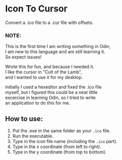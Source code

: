 # Icon To Cursor
Convert a .ico file to a .cur file with offsets.

### NOTE:
This is the first time I am writing something in Odin,\
I am new to this language and am still learning it.\
So expect issues!

Wrote this for fun, and because I needed it.\
I like the cursor in "Cult of the Lamb", \
and I wanted to use it for my desktop.

Initially I used a hexeditor and fixed the .ico file\
myself, but I figured this could be a neat little\
excercise in learning Odin, so I tried to write\
an application to do this for me.

## How to use:
1. Put the .exe in the same folder as your `.ico` file.
2. Run the executable.
3. Type in the icon file name (including the `.ico` part).
4. Type in the x coordinate (from left to right).
5. Type in the y coordinate (from top to bottom).
